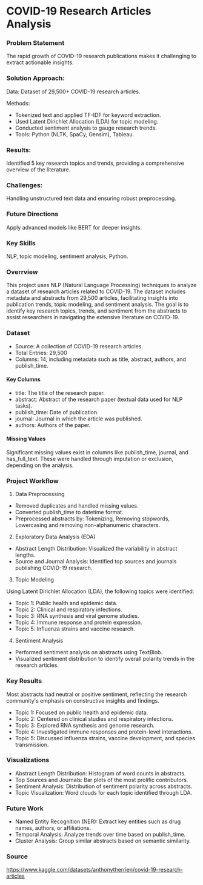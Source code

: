# COVID-19 Research Articles Analysis

### Problem Statement

The rapid growth of COVID-19 research publications makes it challenging to extract actionable insights.

### Solution Approach:

Data: Dataset of 29,500+ COVID-19 research articles.

Methods:

- Tokenized text and applied TF-IDF for keyword extraction.
- Used Latent Dirichlet Allocation (LDA) for topic modeling.
- Conducted sentiment analysis to gauge research trends.
- Tools: Python (NLTK, SpaCy, Gensim), Tableau.

### Results: 

Identified 5 key research topics and trends, providing a comprehensive overview of the literature.

### Challenges: 

Handling unstructured text data and ensuring robust preprocessing.

### Future Directions

Apply advanced models like BERT for deeper insights.

### Key Skills

NLP, topic modeling, sentiment analysis, Python.

### Overrview

This project uses NLP (Natural Language Processing) techniques to analyze a dataset of research articles related to COVID-19. The dataset includes metadata and abstracts from 29,500 articles, facilitating insights into publication trends, topic modeling, and sentiment analysis. The goal is to identify key research topics, trends, and sentiment from the abstracts to assist researchers in navigating the extensive literature on COVID-19.

### Dataset 

- Source: A collection of COVID-19 research articles.
- Total Entries: 29,500
- Columns: 14, including metadata such as title, abstract, authors, and publish_time.

#### Key Columns

- title: The title of the research paper.
- abstract: Abstract of the research paper (textual data used for NLP tasks).
- publish_time: Date of publication.
- journal: Journal in which the article was published.
- authors: Authors of the paper.

#### Missing Values

Significant missing values exist in columns like publish_time, journal, and has_full_text. These were handled through imputation or exclusion, depending on the analysis.

### Project Workflow

1. Data Preprocessing
- Removed duplicates and handled missing values.
- Converted publish_time to datetime format.
- Preprocessed abstracts by: Tokenizing, Removing stopwords, Lowercasing and removing non-alphanumeric characters.

2. Exploratory Data Analysis (EDA)
- Abstract Length Distribution: Visualized the variability in abstract lengths.
- Source and Journal Analysis: Identified top sources and journals publishing COVID-19 research.

3. Topic Modeling

Using Latent Dirichlet Allocation (LDA), the following topics were identified:
- Topic 1: Public health and epidemic data.
- Topic 2: Clinical and respiratory infections.
- Topic 3: RNA synthesis and viral genome studies.
- Topic 4: Immune response and protein expression.
- Topic 5: Influenza strains and vaccine research.

4. Sentiment Analysis
- Performed sentiment analysis on abstracts using TextBlob.
- Visualized sentiment distribution to identify overall polarity trends in the research articles.

### Key Results

Most abstracts had neutral or positive sentiment, reflecting the research community's emphasis on constructive insights and findings.
- Topic 1: Focused on public health and epidemic data.
- Topic 2: Centered on clinical studies and respiratory infections.
- Topic 3: Explored RNA synthesis and genome research.
- Topic 4: Investigated immune responses and protein-level interactions.
- Topic 5: Discussed influenza strains, vaccine development, and species transmission.

### Visualizations

- Abstract Length Distribution: Histogram of word counts in abstracts.
- Top Sources and Journals: Bar plots of the most prolific contributors.
- Sentiment Analysis: Distribution of sentiment polarity across abstracts.
- Topic Visualization: Word clouds for each topic identified through LDA.

### Future Work

- Named Entity Recognition (NER): Extract key entities such as drug names, authors, or affiliations.
- Temporal Analysis: Analyze trends over time based on publish_time.
- Cluster Analysis: Group similar abstracts based on semantic similarity.

### Source

https://www.kaggle.com/datasets/anthonytherrien/covid-19-research-articles
